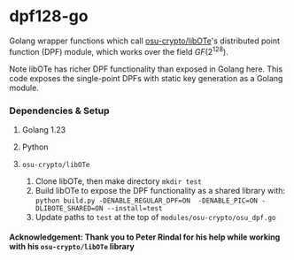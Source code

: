 # dpf128-go

Golang wrapper functions which call [osu-crypto/libOTe](https://github.com/osu-crypto/libOTe/tree/master)'s distributed point function (DPF) module, which works over the field $GF(2^{128})$. 

Note libOTe has richer DPF functionality than exposed in Golang here. This code exposes the single-point DPFs with static key generation as a Golang module. 

### Dependencies & Setup

1. Golang 1.23

2. Python

3. `osu-crypto/libOTe`

    1. Clone libOTe, then make directory `mkdir test`
    2. Build libOTe to expose the DPF functionality as a shared library with:  
       `python build.py -DENABLE_REGULAR_DPF=ON  -DENABLE_PIC=ON -DLIBOTE_SHARED=ON --install=test`
    3. Update paths to `test` at the top of `modules/osu-crypto/osu_dpf.go`


#### Acknowledgement: Thank you to Peter Rindal for his help while working with his `osu-crypto/libOTe` library